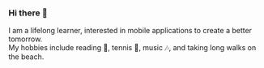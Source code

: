 ### Hi there 👋
I am a lifelong learner, interested in mobile applications to create a better tomorrow. </br>
My hobbies include reading 📖, tennis 🎾, music 🎶, and taking long walks on the beach. 
